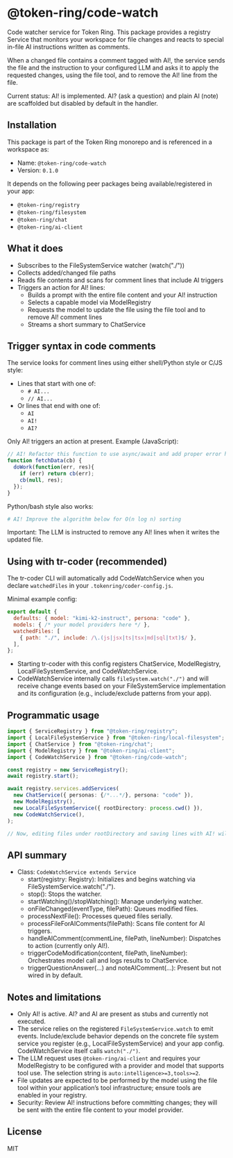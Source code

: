 # @token-ring/code-watch

Code watcher service for Token Ring. This package provides a registry Service that monitors your workspace for file changes and reacts to special in-file AI instructions written as comments.

When a changed file contains a comment tagged with AI!, the service sends the file and the instruction to your configured LLM and asks it to apply the requested changes, using the file tool, and to remove the AI! line from the file.

Current status: AI! is implemented. AI? (ask a question) and plain AI (note) are scaffolded but disabled by default in the handler.

## Installation

This package is part of the Token Ring monorepo and is referenced in a workspace as:

- Name: `@token-ring/code-watch`
- Version: `0.1.0`

It depends on the following peer packages being available/registered in your app:
- `@token-ring/registry`
- `@token-ring/filesystem`
- `@token-ring/chat`
- `@token-ring/ai-client`

## What it does

- Subscribes to the FileSystemService watcher (watch("./"))
- Collects added/changed file paths
- Reads file contents and scans for comment lines that include AI triggers
- Triggers an action for AI! lines:
  - Builds a prompt with the entire file content and your AI! instruction
  - Selects a capable model via ModelRegistry
  - Requests the model to update the file using the file tool and to remove AI! comment lines
  - Streams a short summary to ChatService

## Trigger syntax in code comments

The service looks for comment lines using either shell/Python style or C/JS style:

- Lines that start with one of:
  - `# AI...`
  - `// AI...`
- Or lines that end with one of:
  - `AI`
  - `AI!`
  - `AI?`

Only AI! triggers an action at present. Example (JavaScript):

```js
// AI! Refactor this function to use async/await and add proper error handling
function fetchData(cb) {
  doWork(function(err, res){
    if (err) return cb(err);
    cb(null, res);
  });
}
```

Python/bash style also works:

```py
# AI! Improve the algorithm below for O(n log n) sorting
```

Important: The LLM is instructed to remove any AI! lines when it writes the updated file.

## Using with tr-coder (recommended)

The tr-coder CLI will automatically add CodeWatchService when you declare `watchedFiles` in your `.tokenring/coder-config.js`.

Minimal example config:

```js
export default {
  defaults: { model: "kimi-k2-instruct", persona: "code" },
  models: { /* your model providers here */ },
  watchedFiles: [
    { path: "./", include: /\.(js|jsx|ts|tsx|md|sql|txt)$/ },
  ],
};
```

- Starting tr-coder with this config registers ChatService, ModelRegistry, LocalFileSystemService, and CodeWatchService.
- CodeWatchService internally calls `fileSystem.watch("./")` and will receive change events based on your FileSystemService implementation and its configuration (e.g., include/exclude patterns from your app).

## Programmatic usage

```ts
import { ServiceRegistry } from "@token-ring/registry";
import { LocalFileSystemService } from "@token-ring/local-filesystem";
import { ChatService } from "@token-ring/chat";
import { ModelRegistry } from "@token-ring/ai-client";
import { CodeWatchService } from "@token-ring/code-watch";

const registry = new ServiceRegistry();
await registry.start();

await registry.services.addServices(
  new ChatService({ personas: {/*...*/}, persona: "code" }),
  new ModelRegistry(),
  new LocalFileSystemService({ rootDirectory: process.cwd() }),
  new CodeWatchService(),
);

// Now, editing files under rootDirectory and saving lines with AI! will trigger model-driven updates
```

## API summary

- Class: `CodeWatchService extends Service`
  - start(registry: Registry): Initializes and begins watching via FileSystemService.watch("./").
  - stop(): Stops the watcher.
  - startWatching()/stopWatching(): Manage underlying watcher.
  - onFileChanged(eventType, filePath): Queues modified files.
  - processNextFile(): Processes queued files serially.
  - processFileForAIComments(filePath): Scans file content for AI triggers.
  - handleAIComment(commentLine, filePath, lineNumber): Dispatches to action (currently only AI!).
  - triggerCodeModification(content, filePath, lineNumber): Orchestrates model call and logs results to ChatService.
  - triggerQuestionAnswer(...) and noteAIComment(...): Present but not wired in by default.

## Notes and limitations

- Only AI! is active. AI? and AI are present as stubs and currently not executed.
- The service relies on the registered `FileSystemService.watch` to emit events. Include/exclude behavior depends on the concrete file system service you register (e.g., LocalFileSystemService) and your app config. CodeWatchService itself calls `watch("./")`.
- The LLM request uses `@token-ring/ai-client` and requires your ModelRegistry to be configured with a provider and model that supports tool use. The selection string is `auto:intelligence>=3,tools>=2`.
- File updates are expected to be performed by the model using the file tool within your application’s tool infrastructure; ensure tools are enabled in your registry.
- Security: Review AI! instructions before committing changes; they will be sent with the entire file content to your model provider.

## License

MIT

